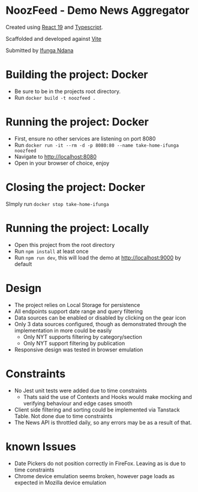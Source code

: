 # NoozFeed - Demo News Aggregator

Created using [React 19](https://react.dev/) and [Typescript](https://www.typescriptlang.org/docs/handbook/typescript-in-5-minutes.html).

Scaffolded and developed against [Vite](https://vitejs.dev/guide/)

Submitted by [Ifunga Ndana](https://github.com/SubiyaCryolite)

# Building the project: Docker

- Be sure to be in the projects root directory.
- Run `docker build -t noozfeed .`

# Running the project: Docker

- First, ensure no other services are listening on port 8080
- Run `docker run -it --rm -d -p 8080:80 --name take-home-ifunga noozfeed`
- Navigate to [http://localhost:8080](http://localhost:8080)
- Open in your browser of choice, enjoy

# Closing the project: Docker

SImply run `docker stop take-home-ifunga`

# Running the project: Locally

- Open this project from the root directory
- Run `npm install` at least once
- Run `npm run dev`, this will load the demo at [http://localhost:9000](http://localhost:9000) by default

# Design

- The project relies on Local Storage for persistence
- All endpoints support date range and query filtering
- Data sources can be enabled or disabled by clicking on the gear icon
- Only 3 data sources configured, though as demonstrated through the implementation in more could be easily
  - Only NYT supports filtering by category/section
  - Only NYT support filtering by publication
- Responsive design was tested in browser emulation

# Constraints

- No Jest unit tests were added due to time constraints
  - Thats said the use of Contexts and Hooks would make mocking and verifying behaviour and edge cases smooth
- Client side filtering and sorting could be implemented via Tanstack Table. Not done due to time constraints
- The News API is throttled daily, so any errors may be as a result of that.

# known Issues

- Date Pickers do not position correctly in FireFox. Leaving as is due to time constraints
- Chrome device emulation seems broken, however page loads as expected in Mozilla device emulation
